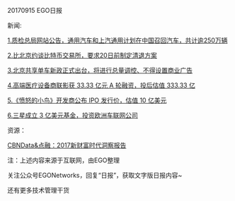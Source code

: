20170915 EGO日报

新闻:

[1.质检总局网站公告，通用汽车和上汽通用计划在中国召回汽车，共计逾250万辆](http://www.thepaper.cn/newsDetail_forward_1795683)

[2.比北京约谈比特币交易所，要求20日前制定清退方案](http://news.sina.com.cn/c/nd/2017-09-15/doc-ifykyfwq7561766.shtml)

[3.北京共享单车新政正式出台，将进行总量调控、不得设置商业广告](http://tech.163.com/17/0915/12/CUCI79MQ00097U7R.html)

[4.高端医疗设备商联影获 33.33 亿元 A 轮融资，投后估值 333.33 亿](http://36kr.com/p/5093248.html)

[5.《愤怒的小鸟》开发商公布 IPO 发行价，估值 10 亿美元](http://tech.ifeng.com/a/20170915/44685505_0.shtml)

[6.三星成立 3 亿美元基金，投资欧洲车联网公司](http://tech.qq.com/a/20170914/103363.htm)

资源：

[CBNData&点融：2017新财富时代洞察报告](http://www.199it.com/archives/633829.html)

注：上述内容来源于互联网，由EGO整理

关注公众号EGONetworks，回复“日报”，获取文字版日报内容~

还有更多技术管理干货
